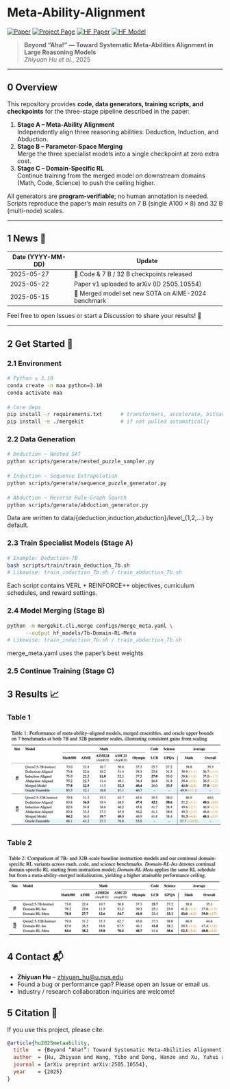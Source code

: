 # Meta-Ability-Alignment

[![Paper](https://img.shields.io/badge/paper-A42C25?style=for-the-badge&logo=arxiv&logoColor=white)](https://arxiv.org/abs/2505.10554)
[![Project Page](https://img.shields.io/badge/Project%20Page-blue?style=for-the-badge&logo=snowflake&logoColor=white&labelColor=black)](https://huggingface.co/spaces/zhiyuanhucs/Meta-Ability-Alignment)
[![HF Paper](https://img.shields.io/badge/HF%20Paper-fcd022?style=for-the-badge&logo=huggingface&logoColor=000)](https://huggingface.co/papers/2505.10554)
[![HF Model](https://img.shields.io/badge/HF%20Model-orange?style=for-the-badge&logo=huggingface&logoColor=000)](https://huggingface.co/zhiyuanhucs/7b-Domain-RL-Meta)

> **Beyond “Aha!” — Toward Systematic Meta-Abilities Alignment in Large Reasoning Models**  
> *Zhiyuan Hu et al.*, 2025

---

## 0 Overview

This repository provides **code, data generators, training scripts, and checkpoints** for the three-stage pipeline described in the paper:

1. **Stage A – Meta-Ability Alignment**  
   Independently align three reasoning abilities: Deduction, Induction, and Abduction.
2. **Stage B – Parameter-Space Merging**  
   Merge the three specialist models into a single checkpoint at zero extra cost.
3. **Stage C – Domain-Specific RL**  
   Continue training from the merged model on downstream domains (Math, Code, Science) to push the ceiling higher.

All generators are **program-verifiable**; no human annotation is needed.  
Scripts reproduce the paper’s main results on 7 B (single A100 × 8) and 32 B (multi-node) scales.

---

## 1 News 📰

| Date (YYYY-MM-DD) | Update |
|-------------------|--------|
| 2025-05-27 | 🚀 Code & 7 B / 32 B checkpoints released |
| 2025-05-22 | Paper v1 uploaded to arXiv (ID 2505.10554) |
| 2025-05-15 | 🥇 Merged model set new SOTA on AIME-2024 benchmark |

Feel free to open Issues or start a Discussion to share your results! 🎉

---

## 2 Get Started 🌟

### 2.1 Environment

```bash
# Python ≥ 3.10
conda create -n maa python=3.10
conda activate maa

# Core deps
pip install -r requirements.txt      # transformers, accelerate, bitsandbytes, …
pip install -e ./mergekit            # if not pulled automatically
```

### 2.2 Data Generation

```bash
# Deduction – Nested SAT
python scripts/generate/nested_puzzle_sampler.py

# Induction – Sequence Extrapolation
python scripts/generate/sequence_puzzle_generator.py

# Abduction – Reverse Rule-Graph Search
python scripts/generate/abduction_generator.py
```

Data are written to data/{deduction,induction,abduction}/level_{1,2,…} by default.

### 2.3 Train Specialist Models (Stage A)

```bash
# Example: Deduction-7B
bash scripts/train/train_deduction_7b.sh
# Likewise: train_induction_7b.sh / train_abduction_7b.sh
```

Each script contains VERL + REINFORCE++ objectives, curriculum schedules, and reward settings.

### 2.4 Model Merging (Stage B)

```bash
python -m mergekit.cli.merge configs/merge_meta.yaml \
      --output hf_models/7b-Domain-RL-Meta
# Likewise: train_induction_7b.sh / train_abduction_7b.sh
```
merge_meta.yaml uses the paper’s best weights

### 2.5 Continue Training (Stage C)


## 3 Results 📈

### Table 1  
![Table 1 – Main Results (7B and 32B Models)](images/table1.jpg)

### Table 2  
![Table 2 – Continual Domain specific RL Training](images/table2.jpg)



## 4 Contact 📬

- **Zhiyuan Hu** – zhiyuan_hu@u.nus.edu  
- Found a bug or performance gap? Please open an Issue or email us.  
- Industry / research collaboration inquiries are welcome!

## 5 Citation 📄

If you use this project, please cite:

```bibtex
@article{hu2025metaability,
  title   = {Beyond “Aha!”: Toward Systematic Meta-Abilities Alignment in Large Reasoning Models},
  author  = {Hu, Zhiyuan and Wang, Yibo and Dong, Hanze and Xu, Yuhui and Saha, Amrita and Xiong, Caiming and Hooi, Bryan and Li, Junnan},
  journal = {arXiv preprint arXiv:2505.10554},
  year    = {2025}
}
